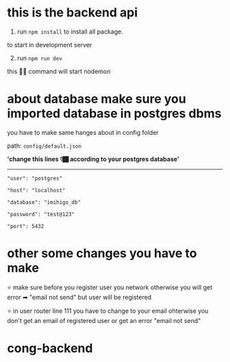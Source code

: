 # this is the backend api

1. run `npm install` to install all package.

to start in development server

2. run `npm run dev`

this ☝🏿 command will start nodemon

# about database make sure you imported database in postgres dbms

you have to make same hanges about in config folder

path: `config/default.json`

**'change this lines 👇🏾 according to your postgres database'**

<hr>

`"user": "postgres"`

`"host": "localhost"`

`"database": "imihigo_db"`

`"password": "test@123"`

`"port": 5432`

# other some changes you have to make

⭐ make sure before you register user you network otherwise you will get error ➡ "email not send" but user will be
registered

⭐ in user router line 111 you have to change to your email ohterwise you don't get an email of registered user or get an error "email not send"
# cong-backend
